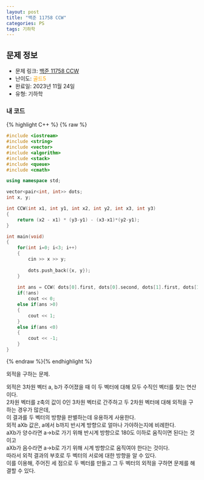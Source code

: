 ```yaml
---
layout: post
title: "백준 11758 CCW"
categories: PS
tags: 기하학
---
```


## 문제 정보
- 문제 링크: [백준 11758 CCW](https://www.acmicpc.net/problem/11758)
- 난이도: <span style="color:#FFA500">골드5</span>
- 완료일: 2023년 11월 24일
- 유형: 기하학

### 내 코드

{% highlight C++ %} {% raw %}
```C++
#include <iostream>
#include <string>
#include <vector>
#include <algorithm>
#include <stack>
#include <queue>
#include <cmath>

using namespace std;

vector<pair<int, int>> dots;
int x, y;

int CCW(int x1, int y1, int x2, int y2, int x3, int y3)
{
	return (x2 - x1) * (y3-y1) - (x3-x1)*(y2-y1);
}

int main(void)
{
	for(int i=0; i<3; i++)
	{
		cin >> x >> y;
		
		dots.push_back({x, y});
	}
	
	int ans = CCW( dots[0].first, dots[0].second, dots[1].first, dots[1].second, dots[2].first, dots[2].second );
	if(!ans)
		cout << 0;
	else if(ans >0)
	{
		cout << 1;
	}
	else if(ans <0)
	{
		cout << -1;
	}
}
```
{% endraw %}{% endhighlight %}

외적을 구하는 문제. 

외적은 3차원 벡터 a, b가 주어졌을 때 이 두 벡터에 대해 모두 수직인 벡터를 찾는 연산이다.  
2차원 벡터를 z축의 값이 0인 3차원 벡터로 간주하고 두 2차원 벡터에 대해 외적을 구하는 경우가 많은데,  
이 결과를 두 벡터의 방향을 판별하는데 유용하게 사용한다.  
외적 aXb 값은, a에서 b까지 반시계 방향으로 얼마나 가야하는지에 비례한다.  
aXb가 양수라면 a→b로 가기 위해 반시계 방향으로 180도 이하로 움직이면 된다는 것이고  
aXb가 음수라면 a→b로 가기 위해 시계 방향으로 움직여야 한다는 것이다.  
따라서 외적 결과의 부호로 두 벡터의 서로에 대한 방향을 알 수 있다.  
이를 이용해, 주어진 세 점으로 두 벡터를 만들고 그 두 벡터의 외적을 구하면 문제를 해결할 수 있다.   

